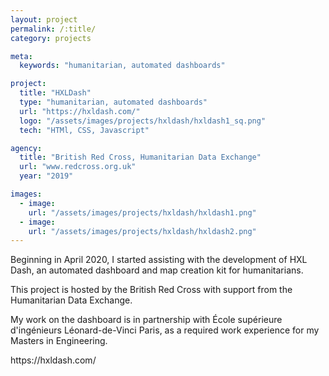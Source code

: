 ```yaml
---
layout: project
permalink: /:title/
category: projects

meta:
  keywords: "humanitarian, automated dashboards"

project:
  title: "HXLDash"
  type: "humanitarian, automated dashboards"
  url: "https://hxldash.com/"
  logo: "/assets/images/projects/hxldash/hxldash1_sq.png"
  tech: "HTMl, CSS, Javascript"

agency:
  title: "British Red Cross, Humanitarian Data Exchange"
  url: "www.redcross.org.uk"
  year: "2019"

images:
  - image:
    url: "/assets/images/projects/hxldash/hxldash1.png"
  - image:
    url: "/assets/images/projects/hxldash/hxldash2.png"
---
```

<p>Beginning in April 2020, I started assisting with the development of HXL Dash, an automated dashboard and map creation kit for humanitarians.</p>
<p>This project is hosted by the British Red Cross with support from the Humanitarian Data Exchange.</p>
<p>My work on the dashboard is in partnership with École supérieure d'ingénieurs Léonard-de-Vinci Paris, as a required work experience for my Masters in Engineering.</p>
<p>https://hxldash.com/</p>
